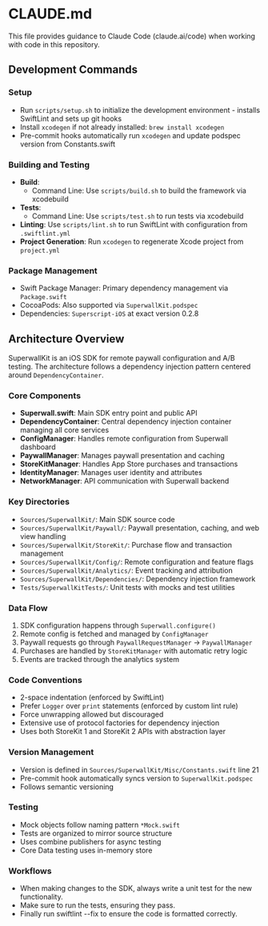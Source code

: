 # CLAUDE.md

This file provides guidance to Claude Code (claude.ai/code) when working with code in this repository.

## Development Commands

### Setup
- Run `scripts/setup.sh` to initialize the development environment - installs SwiftLint and sets up git hooks
- Install `xcodegen` if not already installed: `brew install xcodegen`
- Pre-commit hooks automatically run `xcodegen` and update podspec version from Constants.swift

### Building and Testing
- **Build**: 
  - Command Line: Use `scripts/build.sh` to build the framework via xcodebuild
- **Tests**: 
  - Command Line: Use `scripts/test.sh` to run tests via xcodebuild
- **Linting**: Use `scripts/lint.sh` to run SwiftLint with configuration from `.swiftlint.yml`
- **Project Generation**: Run `xcodegen` to regenerate Xcode project from `project.yml`

### Package Management
- Swift Package Manager: Primary dependency management via `Package.swift`
- CocoaPods: Also supported via `SuperwallKit.podspec`
- Dependencies: `Superscript-iOS` at exact version 0.2.8

## Architecture Overview

SuperwallKit is an iOS SDK for remote paywall configuration and A/B testing. The architecture follows a dependency injection pattern centered around `DependencyContainer`.

### Core Components

- **Superwall.swift**: Main SDK entry point and public API
- **DependencyContainer**: Central dependency injection container managing all core services
- **ConfigManager**: Handles remote configuration from Superwall dashboard
- **PaywallManager**: Manages paywall presentation and caching
- **StoreKitManager**: Handles App Store purchases and transactions
- **IdentityManager**: Manages user identity and attributes
- **NetworkManager**: API communication with Superwall backend

### Key Directories

- `Sources/SuperwallKit/`: Main SDK source code
- `Sources/SuperwallKit/Paywall/`: Paywall presentation, caching, and web view handling
- `Sources/SuperwallKit/StoreKit/`: Purchase flow and transaction management
- `Sources/SuperwallKit/Config/`: Remote configuration and feature flags
- `Sources/SuperwallKit/Analytics/`: Event tracking and attribution
- `Sources/SuperwallKit/Dependencies/`: Dependency injection framework
- `Tests/SuperwallKitTests/`: Unit tests with mocks and test utilities

### Data Flow

1. SDK configuration happens through `Superwall.configure()`
2. Remote config is fetched and managed by `ConfigManager`
3. Paywall requests go through `PaywallRequestManager` -> `PaywallManager`
4. Purchases are handled by `StoreKitManager` with automatic retry logic
5. Events are tracked through the analytics system

### Code Conventions

- 2-space indentation (enforced by SwiftLint)
- Prefer `Logger` over `print` statements (enforced by custom lint rule)
- Force unwrapping allowed but discouraged
- Extensive use of protocol factories for dependency injection
- Uses both StoreKit 1 and StoreKit 2 APIs with abstraction layer

### Version Management

- Version is defined in `Sources/SuperwallKit/Misc/Constants.swift` line 21
- Pre-commit hook automatically syncs version to `SuperwallKit.podspec`
- Follows semantic versioning

### Testing

- Mock objects follow naming pattern `*Mock.swift`
- Tests are organized to mirror source structure
- Uses combine publishers for async testing
- Core Data testing uses in-memory store


### Workflows

- When making changes to the SDK, always write a unit test for the new
  functionality.
- Make sure to run the tests, ensuring they pass.
- Finally run swiftlint --fix to ensure the code is formatted correctly.

